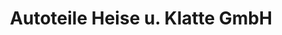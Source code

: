 ---
title: "Autoteile Heise u. Klatte GmbH"
url: /verden/autoteile-heise-u-klatte-gmbh/
shop: Autoteile
---